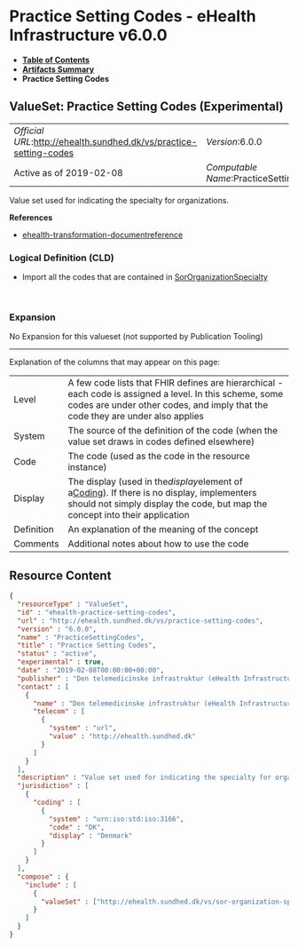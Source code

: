 # Practice Setting Codes - eHealth Infrastructure v6.0.0

* [**Table of Contents**](toc.md)
* [**Artifacts Summary**](artifacts.md)
* **Practice Setting Codes**

## ValueSet: Practice Setting Codes (Experimental) 

| | |
| :--- | :--- |
| *Official URL*:http://ehealth.sundhed.dk/vs/practice-setting-codes | *Version*:6.0.0 |
| Active as of 2019-02-08 | *Computable Name*:PracticeSettingCodes |

 
Value set used for indicating the specialty for organizations. 

 **References** 

* [ehealth-transformation-documentreference](StructureDefinition-ehealth-transformation-documentreference.md)

### Logical Definition (CLD)

* Import all the codes that are contained in [SorOrganizationSpecialty](ValueSet-sor-organization-specialty.md)

 

### Expansion

No Expansion for this valueset (not supported by Publication Tooling)

-------

 Explanation of the columns that may appear on this page: 

| | |
| :--- | :--- |
| Level | A few code lists that FHIR defines are hierarchical - each code is assigned a level. In this scheme, some codes are under other codes, and imply that the code they are under also applies |
| System | The source of the definition of the code (when the value set draws in codes defined elsewhere) |
| Code | The code (used as the code in the resource instance) |
| Display | The display (used in the*display*element of a[Coding](http://hl7.org/fhir/R4/datatypes.html#Coding)). If there is no display, implementers should not simply display the code, but map the concept into their application |
| Definition | An explanation of the meaning of the concept |
| Comments | Additional notes about how to use the code |



## Resource Content

```json
{
  "resourceType" : "ValueSet",
  "id" : "ehealth-practice-setting-codes",
  "url" : "http://ehealth.sundhed.dk/vs/practice-setting-codes",
  "version" : "6.0.0",
  "name" : "PracticeSettingCodes",
  "title" : "Practice Setting Codes",
  "status" : "active",
  "experimental" : true,
  "date" : "2019-02-08T00:00:00+00:00",
  "publisher" : "Den telemedicinske infrastruktur (eHealth Infrastructure)",
  "contact" : [
    {
      "name" : "Den telemedicinske infrastruktur (eHealth Infrastructure)",
      "telecom" : [
        {
          "system" : "url",
          "value" : "http://ehealth.sundhed.dk"
        }
      ]
    }
  ],
  "description" : "Value set used for indicating the specialty for organizations.",
  "jurisdiction" : [
    {
      "coding" : [
        {
          "system" : "urn:iso:std:iso:3166",
          "code" : "DK",
          "display" : "Denmark"
        }
      ]
    }
  ],
  "compose" : {
    "include" : [
      {
        "valueSet" : ["http://ehealth.sundhed.dk/vs/sor-organization-specialty"]
      }
    ]
  }
}

```
